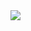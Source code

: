 <img src="https://api?type=wave&color=auto&height=300&section=header&text=capsule%20render&fontSize=90" />
